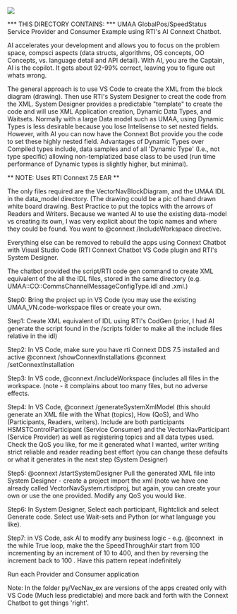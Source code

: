 
![](https://github.com/psmass/DDSexamples/blob/master/RtiAsOne.png)


*** THIS DIRECTORY CONTAINS: ***
UMAA GlobalPos/SpeedStatus Service Provider and Consumer Example using RTI's AI Connext Chatbot.

AI accelerates your development and allows you to focus on the problem space, compsci aspects (data structs, algorithms, OS concepts, OO Concepts, vs. language detail and API detail). 
With AI, you are the Captain, AI is the copilot. It gets about 92-99% correct, leaving you to figure out whats wrong.

The general approach is to use VS Code to create the XML from the block diagram (drawing). Then use RTI's System Designer to creat the code from the XML.
System Designer provides a predictable "template" to create the code and will use XML Application creation, Dynamic Data Types, and Waitsets. Normally with a large Data model such as UMAA, using Dynamic Types is less desirable because you lose Intelisense to set nested fields. However, with AI you can now have the Connext Bot provide you the code to set these highly nested field. Advantages of Dynamic Types over Compiled types include, data samples and of all 'Dynamic Type' (I.e., not type specific) allowing non-templatized base class to be used (run time performance of Dynamic types is slightly higher, but minimal). 

** NOTE: Uses RTI Connext 7.5 EAR ** 

The only files required are the VectorNavBlockDiagram, and the UMAA IDL in the data_model directory.
(The drawing could be a pic of hand drawn white board drawing. Best Practice to put the topics with the arrows of Readers and Writers. Because we wanted AI to use the existing data-model vs creating its own, I was very explicit about the topic names and where they could be found. You want to @connext /IncludeWorkspace directive.

Everything else can be removed to rebuild the apps using Connext Chatbot with Visual Studio Code (RTI Connext Chatbot VS Code plugin and RTI's System Designer.

The chatbot provided the script/RTI code gen command to create XML equivalent of the all the IDL files, stored in the same directory (e.g. UMAA::CO::CommsChannelMessageConfigType.idl and .xml.)

Step0: Bring the project up in VS Code (you may use the existing UMAA_VN.code-workspace files or create your own.

Step1: Create XML equivalent of IDL using RTI's CodGen
(prior, I had AI generate the script found in the /scripts folder to make all the include files relative in the idl)

Step2: In VS Code, make sure you have rti Connext DDS 7.5 installed and active @connext /showConnextInstallations @connext  /setConnextInstallation

Step3: In VS code,  @connext /includeWorkspace (includes all files in the workspace. (note - it complains about too many files, but no adverse effects.

Step4: In VS Code,  @connext /generateSystemXmlModel (this should generate an XML file with the What (topics), How (QoS), and Who (Participants, Readers, writers). Include are both participants HSMSTControlParticipant (Service Consumer) and the VectorNavParticipant (Service Provider) as well as registering topics and all data types used. Check the QoS you like, for me it generated what I wanted, writer writing strict reliable and reader reading best effort (you can change these defaults or what it generates in the next step (System Designer) 

Step5: @connext /startSystemDesigner Pull the generated XML file into System Designer - create a project import the xml (note we have one already called VectorNavSystem.rtisdproj, but again, you can create your own or use the one provided. Modify any QoS you would like.

Step6: In System Designer, Select each participant, Rightclick and select Generate code. Select use Wait-sets and Python (or what language you like).

Step7: in VS Code, ask AI to modify any business logic - e.g. @connext  in the while True loop, make the the SpeedThroughAir start from 100 incrementing by an increment of 10 to 400, and then by reversing the increment back to 100 . Have this pattern repeat indefinitely

Run each Provider and Consumer application

Note: In the folder py/VecNav_ex are versions of the apps created only with VS Code (Much less predictable) and more back and forth with the Connext Chatbot to get things 'right'.



